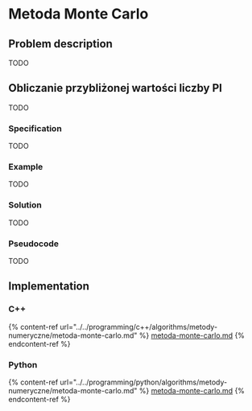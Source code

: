 # Metoda Monte Carlo

## Problem description

TODO

## Obliczanie przybliżonej wartości liczby PI

TODO

### Specification

TODO

### Example

TODO

### Solution

TODO

### Pseudocode

TODO

## Implementation

### C++

{% content-ref url="../../programming/c++/algorithms/metody-numeryczne/metoda-monte-carlo.md" %}
[metoda-monte-carlo.md](../../programming/c++/algorithms/metody-numeryczne/metoda-monte-carlo.md)
{% endcontent-ref %}

### Python

{% content-ref url="../../programming/python/algorithms/metody-numeryczne/metoda-monte-carlo.md" %}
[metoda-monte-carlo.md](../../programming/python/algorithms/metody-numeryczne/metoda-monte-carlo.md)
{% endcontent-ref %}

